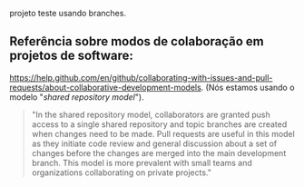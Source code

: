 projeto teste usando branches. 

## Referência sobre modos de colaboração em projetos de software:
https://help.github.com/en/github/collaborating-with-issues-and-pull-requests/about-collaborative-development-models.
(Nós estamos usando o modelo "_shared repository model_").

> "In the shared repository model, collaborators are granted push access to a single shared repository and topic branches are created when changes need to be made. Pull requests are useful in this model as they initiate code review and general discussion about a set of changes before the changes are merged into the main development branch. This model is more prevalent with small teams and organizations collaborating on private projects."


